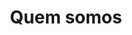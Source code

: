 ---
title: 'Quem somos'
content:
    items: '@self.modular'
published: true
hide_git_sync_repo_link: false
hide_hypothesis: false
body_classes: title-h1h2
onpage_menu: false
---